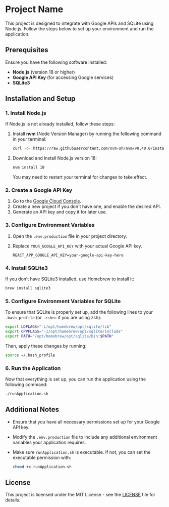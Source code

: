 # Project Name

This project is designed to integrate with Google APIs and SQLite using Node.js. Follow the steps below to set up your environment and run the application.

## Prerequisites

Ensure you have the following software installed:

- **Node.js** (version 18 or higher)
- **Google API Key** (for accessing Google services)
- **SQLite3**

## Installation and Setup

### 1. Install Node.js

If Node.js is not already installed, follow these steps:

1. Install **nvm** (Node Version Manager) by running the following command in your terminal:

   ```bash
   curl -o- https://raw.githubusercontent.com/nvm-sh/nvm/v0.40.0/install.sh | bash
   ```

2. Download and install Node.js version 18:

   ```bash
   nvm install 18
   ```

   You may need to restart your terminal for changes to take effect.

### 2. Create a Google API Key

1. Go to the [Google Cloud Console](https://console.cloud.google.com/).
2. Create a new project if you don't have one, and enable the desired API.
3. Generate an API key and copy it for later use.

### 3. Configure Environment Variables

1. Open the `.env.production` file in your project directory.
2. Replace `YOUR_GOOGLE_API_KEY` with your actual Google API key.

   ```env
   REACT_APP_GOOGLE_API_KEY=your-google-api-key-here
   ```

### 4. Install SQLite3

If you don’t have SQLite3 installed, use Homebrew to install it:

```bash
brew install sqlite3
```

### 5. Configure Environment Variables for SQLite

To ensure that SQLite is properly set up, add the following lines to your `.bash_profile` (or `.zshrc` if you are using zsh):

```bash
export LDFLAGS="-L/opt/homebrew/opt/sqlite/lib"
export CPPFLAGS="-I/opt/homebrew/opt/sqlite/include"
export PATH="/opt/homebrew/opt/sqlite/bin:$PATH"
```

Then, apply these changes by running:

```bash
source ~/.bash_profile
```

### 6. Run the Application

Now that everything is set up, you can run the application using the following command:

```bash
./runApplication.sh
```

## Additional Notes

- Ensure that you have all necessary permissions set up for your Google API key.
- Modify the `.env.production` file to include any additional environment variables your application requires.
- Make sure `runApplication.sh` is executable. If not, you can set the executable permission with:

   ```bash
   chmod +x runApplication.sh
   ```

## License

This project is licensed under the MIT License - see the [LICENSE](LICENSE) file for details.
